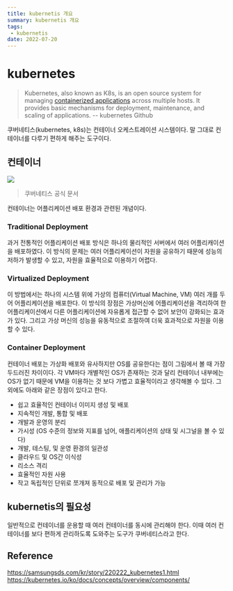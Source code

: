 ```yaml
---
title: kubernetis 개요
summary: kubernetis 개요
tags:
 - kubernetis
date: 2022-07-20
---
```


# kubernetes

> Kubernetes, also known as K8s, is an open source system for managing [containerized applications](https://kubernetes.io/docs/concepts/overview/what-is-kubernetes/) across multiple hosts.
>  It provides basic mechanisms for deployment,  maintenance, and scaling of applications.
> -- kubernetes Github

쿠버네티스(kubernetes, k8s)는 컨테이너 오케스트레이션 시스템이다. 말 그대로 컨테이너를 다루기 편하게 해주는 도구이다.

## 컨테이너

![](https://d33wubrfki0l68.cloudfront.net/26a177ede4d7b032362289c6fccd448fc4a91174/eb693/images/docs/container_evolution.svg)
> 쿠버네티스 공식 문서

컨테이너는 어플리케이션 배포 환경과 관련된 개념이다.

### Traditional Deployment
과거 전통적인 어플리케이션 배포 방식은 하나의 물리적인 서버에서 여러 어플리캐이션을 배포하였다. 이 방식의 문제는 여러 어플리케이션이 자원을 공유하기 때문에 성능의 저하가 발생할 수 있고, 자원을 효율적으로 이용하기 어렵다.

### Virtualized Deployment
이 방법에서는 하나의 시스템 위에 가상의 컴퓨터(Virtual Machine, VM) 여러 개를 두어 어플리케이션을 배포한다. 
이 방식의 장점은 가상머신에 어플리케이션을 격리하여 한 어플리케이션에서 다른 어플리케이션에 자유롭게 접근할 수 없어 보안이 강화되는 효과가 있다. 그리고 가상 머신의 성능을 유동적으로 조절하여 더욱 효과적으로 자원을 이용할 수 있다.

### Container Deployment
컨테이너 배포는 가상화 배포와 유사하지만 OS를 공유한다는 점이 그림에서 볼 때 가장 두드러진 차이이다. 각 VM마다 개별적인 OS가 존재하는 것과 달리 컨테이너 내부에는 OS가 없기 때문에 VM을 이용하는 것 보다 가볍고 효율적이라고 생각해볼 수 있다. 그 외에도 아래와 같은 장점이 있다고 한다.
 - 쉽고 효율적인 컨테이너 이미지 생성 및 배포
 - 지속적인 개발, 통합 및 배포
 - 개발과 운영의 분리
 - 가시성 (OS 수준의 정보와 지표를 넘어, 애플리케이션의 상태 및 시그널을 볼 수 있다)
 - 개발, 테스팅, 및 운영 환경의 일관성
 - 클라우드 및 OS간 이식성
 - 리소스 격리
 - 효율적인 자원 사용
 - 작고 독립적인 단위로 쪼개져 동적으로 배포 및 관리가 가능

## kubernetis의 필요성
일반적으로 컨테이너를 운용할 때 여러 컨테이너를 동시에 관리해야 한다. 이때 여러 컨테이너를 보다 편하게 관리하도록 도와주는 도구가 쿠버네티스라고 한다.


## Reference
https://samsungsds.com/kr/story/220222_kubernetes1.html
https://kubernetes.io/ko/docs/concepts/overview/components/

